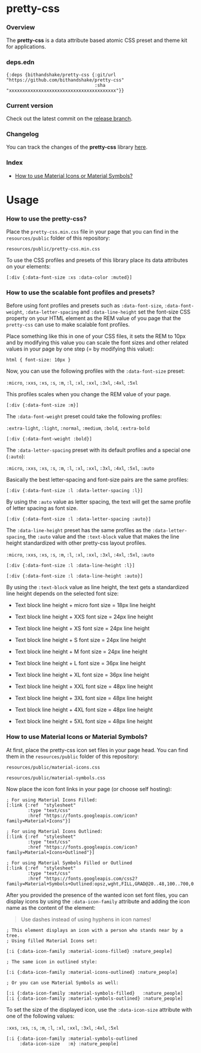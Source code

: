 
# pretty-css

### Overview

The <strong>pretty-css</strong> is a data attribute based atomic CSS preset and
theme kit for applications.

### deps.edn

```
{:deps {bithandshake/pretty-css {:git/url "https://github.com/bithandshake/pretty-css"
                                 :sha     "xxxxxxxxxxxxxxxxxxxxxxxxxxxxxxxxxxxxxxxx"}}
```

### Current version

Check out the latest commit on the [release branch](https://github.com/bithandshake/pretty-css/tree/release).

### Changelog

You can track the changes of the <strong>pretty-css</strong> library [here](CHANGES.md).

### Index

- [How to use Material Icons or Material Symbols?](#how-to-use-material-icons-or-material-symbols)

# Usage

### How to use the pretty-css?

Place the `pretty-css.min.css` file in your page that you can find in the
`resources/public` folder of this repository:

`resources/public/pretty-css.min.css`

To use the CSS profiles and presets of this library place its data attributes
on your elements:

```
[:div {:data-font-size :xs :data-color :muted}]
```

### How to use the scalable font profiles and presets?

Before using font profiles and presets such as `:data-font-size`, `:data-font-weight`, `:data-letter-spacing`
and `:data-line-height` set the font-size CSS property on your HTML element as
the REM value of you page that the `pretty-css` can use to make scalable font profiles.

Place something like this in one of your CSS files, it sets the REM to 10px and
by modifying this value you can scale the font sizes and other related values
in your page by one step (= by modifying this value):

```
html { font-size: 10px }
```

Now, you can use the following profiles with the `:data-font-size` preset:

`:micro`, `:xxs`, `:xs`, `:s`, `:m`, `:l`, `:xl`, `:xxl`, `:3xl`, `:4xl`, `:5xl`

This profiles scales when you change the REM value of your page.

```
[:div {:data-font-size :m}]
```

The `:data-font-weight` preset could take the following profiles:

`:extra-light`, `:light`, `:normal`, `:medium`, `:bold`, `:extra-bold`

```
[:div {:data-font-weight :bold}]
```

The `:data-letter-spacing` preset with its default profiles and a special one (`:auto`):

`:micro`, `:xxs`, `:xs`, `:s`, `:m`, `:l`, `:xl`, `:xxl`, `:3xl`, `:4xl`, `:5xl`, `:auto`

Basically the best letter-spacing and font-size pairs are the same profiles:

```
[:div {:data-font-size :l :data-letter-spacing :l}]
```

By using the `:auto` value as letter spacing, the text will get the same profile
of letter spacing as font size.

```
[:div {:data-font-size :l :data-letter-spacing :auto}]
```

The `:data-line-height` preset has the same profiles as the `:data-letter-spacing`,
the `:auto` value and the `:text-block` value that makes the line height standardized
with other pretty-css layout profiles.

`:micro`, `:xxs`, `:xs`, `:s`, `:m`, `:l`, `:xl`, `:xxl`, `:3xl`, `:4xl`, `:5xl`, `:auto`

```
[:div {:data-font-size :l :data-line-height :l}]
```

```
[:div {:data-font-size :l :data-line-height :auto}]
```

By using the `:text-block` value as line height, the text gets a standardized
line height depends on the selected font size:

- Text block line height + micro font size = 18px line height

- Text block line height + XXS font size = 24px line height

- Text block line height + XS font size = 24px line height

- Text block line height + S font size = 24px line height

- Text block line height + M font size = 24px line height

- Text block line height + L font size = 36px line height

- Text block line height + XL font size = 36px line height

- Text block line height + XXL font size = 48px line height

- Text block line height + 3XL font size = 48px line height

- Text block line height + 4XL font size = 48px line height

- Text block line height + 5XL font size = 48px line height


### How to use Material Icons or Material Symbols?

At first, place the pretty-css icon set files in your page head.
You can find them in the `resources/public` folder of this repository:

`resources/public/material-icons.css`

`resources/public/material-symbols.css`

Now place the icon font links in your page (or choose self hosting):

```
; For using Material Icons Filled:
[:link {:ref  "stylesheet"
        :type "text/css"
        :href "https://fonts.googleapis.com/icon?family=Material+Icons"}]

; For using Material Icons Outlined:        
[:link {:ref  "stylesheet"
        :type "text/css"
        :href "https://fonts.googleapis.com/icon?family=Material+Icons+Outlined"}]

; For using Material Symbols Filled or Outlined
[:link {:ref  "stylesheet"
        :type "text/css"
        :href "https://fonts.googleapis.com/css2?family=Material+Symbols+Outlined:opsz,wght,FILL,GRAD@20..48,100..700,0..1,-50..200"}]

```

After you provided the presence of the wanted icon set font files, you can
display icons by using the `:data-icon-family` attribute and adding the icon
name as the content of the element:

> Use dashes instead of using hyphens in icon names!

```
; This element displays an icon with a person who stands near by a tree.
; Using filled Material Icons set:

[:i {:data-icon-family :material-icons-filled} :nature_people]
```

```
; The same icon in outlined style:

[:i {:data-icon-family :material-icons-outlined} :nature_people]
```

```
; Or you can use Material Symbols as well:

[:i {:data-icon-family :material-symbols-filled}   :nature_people]
[:i {:data-icon-family :material-symbols-outlined} :nature_people]
```

To set the size of the displayed icon, use the `:data-icon-size` attribute
with one of the following values:

`:xxs`, `:xs`, `:s`, `:m`, `:l`, `:xl`, `:xxl`, `:3xl`, `:4xl`, `:5xl`

```
[:i {:data-icon-family :material-symbols-outlined
     :data-icon-size   :m} :nature_people]
```
